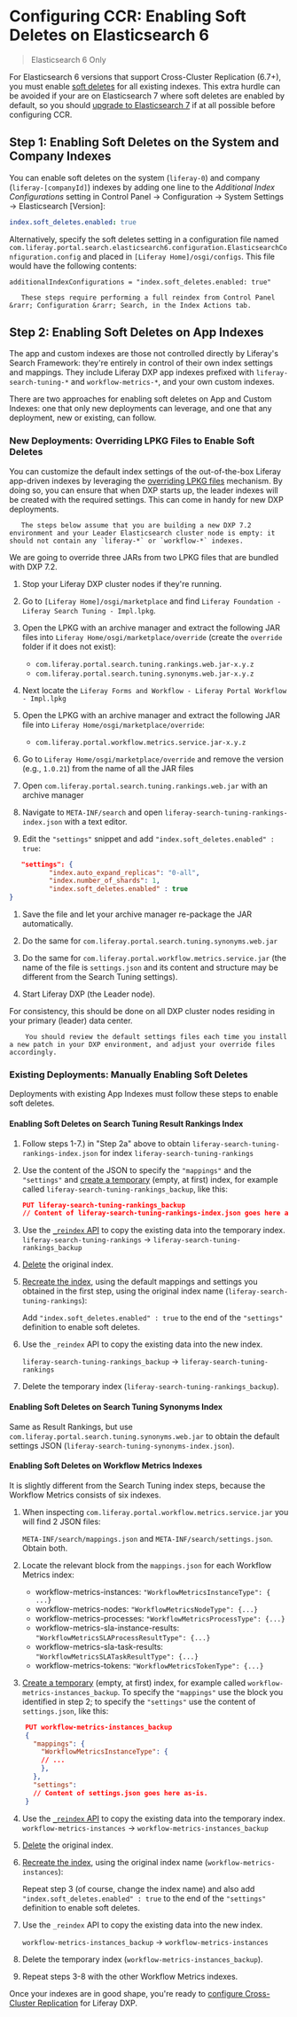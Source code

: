 # Configuring CCR: Enabling Soft Deletes on Elasticsearch 6

> Elasticsearch 6 Only

For Elasticsearch 6 versions that support Cross-Cluster Replication (6.7+), you must enable [soft deletes](https://www.elastic.co/guide/en/elasticsearch/reference/6.7/ccr-requirements.html) for all existing indexes. This extra hurdle can be avoided if your are on Elasticsearch 7 where soft deletes are enabled by default, so you should [upgrade to Elasticsearch 7](https://help.liferay.com/hc/en-us/articles/360035444872-Upgrading-to-Elasticsearch-7) if at all possible before configuring CCR.

## Step 1: Enabling Soft Deletes on the System and Company Indexes

You can enable soft deletes on the system (`liferay-0`) and company (`liferay-[companyId]`) indexes by adding one line to the _Additional Index Configurations_ setting in Control Panel &rarr; Configuration &rarr; System Settings &rarr; Elasticsearch [Version]:
 
```yaml
index.soft_deletes.enabled: true
```

Alternatively, specify the soft deletes setting in a configuration file named `com.liferay.portal.search.elasticsearch6.configuration.ElasticsearchConfiguration.config` and placed in `[Liferay Home]/osgi/configs`. This file would have the following contents:
```properties
additionalIndexConfigurations = "index.soft_deletes.enabled: true"
```

```note::
   These steps require performing a full reindex from Control Panel &rarr; Configuration &rarr; Search, in the Index Actions tab.
```

<!-- Stopped here: I need to work on the rest of this file still -Russ -->
## Step 2: Enabling Soft Deletes on App Indexes

The app and custom indexes are those not controlled directly by Liferay's Search Framework: they're entirely in control of their own index settings and mappings. They include Liferay DXP app indexes prefixed with `liferay-search-tuning-*` and `workflow-metrics-*`, and your own custom indexes.

There are two approaches for enabling soft deletes on App and Custom Indexes: one that only new deployments can leverage, and one that any deployment, new or existing, can follow.

### New Deployments: Overriding LPKG Files to Enable Soft Deletes

<!-- As written I think this introduces confusion. If this approach is preferable for new deployments, we should just state up front, do this if you have a new deployment, otherwise see -->
You can customize the default index settings of the out-of-the-box Liferay app-driven indexes by leveraging the [overriding LPKG files](https://help.liferay.com/hc/en-us/articles/360028808552-Overriding-lpkg-Files) mechanism. By doing so, you can ensure that when DXP starts up, the leader indexes will be created with the required settings. This can come in handy for new DXP deployments.

```note::
   The steps below assume that you are building a new DXP 7.2 environment and your Leader Elasticsearch cluster node is empty: it should not contain any `liferay-*` or `workflow-*` indexes.
```

We are going to override three JARs from two LPKG files that are bundled with DXP 7.2.

1. Stop your Liferay DXP cluster nodes if they're running.

1. Go to `[Liferay Home]/osgi/marketplace` and find `Liferay Foundation - Liferay Search Tuning - Impl.lpkg`.

1. Open the LPKG with an archive manager and extract the following JAR files into `Liferay Home/osgi/marketplace/override` (create the `override` folder if it does not exist):  

   - `com.liferay.portal.search.tuning.rankings.web.jar-x.y.z`  
   - `com.liferay.portal.search.tuning.synonyms.web.jar-x.y.z`  

1. Next locate the `Liferay Forms and Workflow - Liferay Portal Workflow - Impl.lpkg`  

1. Open the LPKG with an archive manager and extract the following JAR file into `Liferay Home/osgi/marketplace/override`:  

   - `com.liferay.portal.workflow.metrics.service.jar-x.y.z`  

1. Go to `Liferay Home/osgi/marketplace/override` and remove the version (e.g., `1.0.21`) from the name of all the JAR files  

1. Open `com.liferay.portal.search.tuning.rankings.web.jar` with an archive manager 

1. Navigate to `META-INF/search` and open `liferay-search-tuning-rankings-index.json` with a text editor. 

1. Edit the `"settings"` snippet and add `"index.soft_deletes.enabled" : true`:

  ```json
	 "settings": {
		    "index.auto_expand_replicas": "0-all",
		    "index.number_of_shards": 1,
		    "index.soft_deletes.enabled" : true
  }
  ```
1. Save the file and let your archive manager re-package the JAR automatically.  

1. Do the same for `com.liferay.portal.search.tuning.synonyms.web.jar`  

1. Do the same for `com.liferay.portal.workflow.metrics.service.jar` (the name of the file is `settings.json` and its content and structure may be different from the Search Tuning settings).  

1. Start Liferay DXP (the Leader node).
 
For consistency, this should be done on all DXP cluster nodes residing in your primary (leader) data center.
 
```note::
    You should review the default settings files each time you install a new patch in your DXP environment, and adjust your override files accordingly.
```

### Existing Deployments: Manually Enabling Soft Deletes

Deployments with existing App Indexes must follow these steps to enable soft deletes.

<!-- I made it here, will continue working on this file later - Russ -->
#### Enabling Soft Deletes on Search Tuning Result Rankings Index

1. Follow steps 1-7.) in "Step 2a" above to obtain `liferay-search-tuning-rankings-index.json` for index `liferay-search-tuning-rankings`
2. Use the content of the JSON to specify the `"mappings"` and the `"settings"` and [create a temporary](https://www.elastic.co/guide/en/elasticsearch/reference/6.x/indices-create-index.html) (empty, at first) index, for example called `liferay-search-tuning-rankings_backup`, like this:
    ```json
    PUT liferay-search-tuning-rankings_backup
    // Content of liferay-search-tuning-rankings-index.json goes here as-is.
    ```
3. Use the [`_reindex` API](https://www.elastic.co/guide/en/elasticsearch/reference/6.x/docs-reindex.html) to copy the existing data into the temporary index.
    `liferay-search-tuning-rankings` -> `liferay-search-tuning-rankings_backup`
4. [Delete](https://www.elastic.co/guide/en/elasticsearch/reference/6.x/indices-delete-index.html) the original index.
5. [Recreate the index](https://www.elastic.co/guide/en/elasticsearch/reference/6.x/indices-create-index.html), using the default mappings and settings you obtained in the first step, using the original index name (`liferay-search-tuning-rankings`):

   Add `"index.soft_deletes.enabled" : true` to the end of the `"settings"` definition to enable soft deletes.

6. Use the `_reindex` API to copy the existing data into the new index. 

      `liferay-search-tuning-rankings_backup` -> `liferay-search-tuning-rankings`
 
7. Delete the temporary index (`liferay-search-tuning-rankings_backup`).

#### Enabling Soft Deletes on Search Tuning Synonyms Index

Same as Result Rankings, but use `com.liferay.portal.search.tuning.synonyms.web.jar` to obtain the default settings JSON (`liferay-search-tuning-synonyms-index.json`).

#### Enabling Soft Deletes on Workflow Metrics Indexes

It is slightly different from the Search Tuning index steps, because the Workflow Metrics consists of six indexes.

1. When inspecting `com.liferay.portal.workflow.metrics.service.jar` you will find 2 JSON files:

      `META-INF/search/mappings.json` and `META-INF/search/settings.json`. Obtain both.
       
2. Locate the relevant block from the `mappings.json` for each Workflow Metrics index:
   - workflow-metrics-instances: `"WorkflowMetricsInstanceType": { ...}`
   - workflow-metrics-nodes: `"WorkflowMetricsNodeType": {...}`
   - workflow-metrics-processes: `"WorkflowMetricsProcessType": {...}`
    - workflow-metrics-sla-instance-results: `"WorkflowMetricsSLAProcessResultType": {...}`
    - workflow-metrics-sla-task-results: `"WorkflowMetricsSLATaskResultType": {...}`
    - workflow-metrics-tokens: `"WorkflowMetricsTokenType": {...}`
3. [Create a temporary](https://www.elastic.co/guide/en/elasticsearch/reference/6.x/indices-create-index.html) (empty, at first) index, for example called `workflow-metrics-instances_backup`. To specify the `"mappings"` use the block you identified in step 2; to specify the `"settings"` use the content of `settings.json`, like this:
```json
	PUT workflow-metrics-instances_backup
	{
	  "mappings": {
	    "WorkflowMetricsInstanceType": {
	    // ...
	    },
	  },
	  "settings": 
	  // Content of settings.json goes here as-is.
	}  
```
4. Use the [`_reindex` API](https://www.elastic.co/guide/en/elasticsearch/reference/6.x/docs-reindex.html) to copy the existing data into the temporary index.
    `workflow-metrics-instances` -> `workflow-metrics-instances_backup`
5. [Delete](https://www.elastic.co/guide/en/elasticsearch/reference/6.x/indices-delete-index.html) the original index.
6. [Recreate the index](https://www.elastic.co/guide/en/elasticsearch/reference/6.x/indices-create-index.html), using the original index name (`workflow-metrics-instances`):

   Repeat step 3 (of course, change the index name) and also add `"index.soft_deletes.enabled" : true` to the end of the `"settings"` definition to enable soft deletes. 

7. Use the `_reindex` API to copy the existing data into the new index. 

    `workflow-metrics-instances_backup` -> `workflow-metrics-instances`

8. Delete the temporary index (`workflow-metrics-instances_backup`).

9. Repeat steps 3-8 with the other Workflow Metrics indexes.

Once your indexes are in good shape, you're ready to [configure Cross-Cluster Replication](./configuring-cross-cluster-replication.md) for Liferay DXP.
